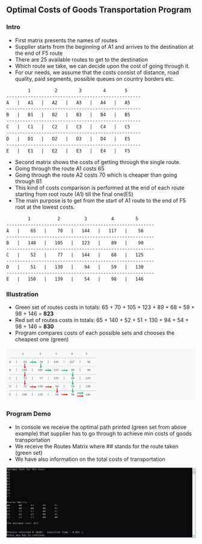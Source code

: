 <h2>Optimal Costs of Goods Transportation Program</h2>
<h3>Intro</h3>
<ul>
   <li>First matrix presents the names of routes</li>
   <li>Supplier starts from the beginning of A1 and arrives to the destination at the end of F5 route</li>
   <li>There are 25 available routes to get to the destination</li>
   <li>Which route we take, we can decide upon the cost of going through it.</li>
   <li>For our needs, we assume that the costs consist of distance, road quality, paid segments, possible queues on country borders etc. </li>
</ul>

            1         2        3        4       5
    --------------------------------------------------
    A   |   A1   |   A2   |   A3   |   A4   |   A5
    --------------------------------------------------
    B   |   B1   |   B2   |   B3   |   B4   |   B5
    --------------------------------------------------
    C   |   C1   |   C2   |   C3   |   C4   |   C5
    --------------------------------------------------
    D   |   D1   |   D2   |   D3   |   D4   |   E5
    --------------------------------------------------
    E   |   E1   |   E2   |   E3   |   E4   |   F5
 
<ul>
   <li>Second matrix shows the costs of getting through the single route.</li>
   <li>Going through the route A1 costs 65</li>
   <li>Going through the route A2 costs 70 which is cheaper than going through B1</li>
   <li>This kind of costs comparison is performed at the end of each route starting from root route (A1) till the final one(E5)</li>
   <li>The main purpose is to get from the start of A1 route to the end of F5 root at the lowest costs.</li>
</ul>

            1          2         3         4        5
    -------------------------------------------------------
    A   |    65   |    70   |   144   |   117   |    56
    -------------------------------------------------------
    B   |   140   |   105   |   123   |    89   |    90
    -------------------------------------------------------
    C   |    52   |    77   |   144   |    68   |   125
    -------------------------------------------------------
    D   |    51   |   130   |    94   |    59   |   130
    -------------------------------------------------------
    E   |   150   |   139   |    54   |    98   |   146

<h3>Illustration</h3>

<ul>
   <li>Green set of routes costs in totals: 65 + 70 + 105 + 123 + 89 + 68 + 59 + 98 + 146 = <b>823</b></li>
   <li>Red set of routes costs in totals: 65 + 140 + 52 + 51 + 130 + 94 + 54 + 98 + 146 = <b>830</b></li>
   <li>Program compares costs of each possible sets and chooses the cheapest one (green)</li>
</ul>

<img src="images/routes.JPG">

<h3>Program Demo</h3>

<ul>
   <li>In console we receive the optimal path printed (green set from above example) that supplier has to go through to achieve min costs of goods transportation</li>
   <li>We receive the Routes Matrix where ## stands for the route taken (green set)</li>
   <li>We have also information on the total costs of transportation</li>
</ul>

<img src="images/console.JPG">
